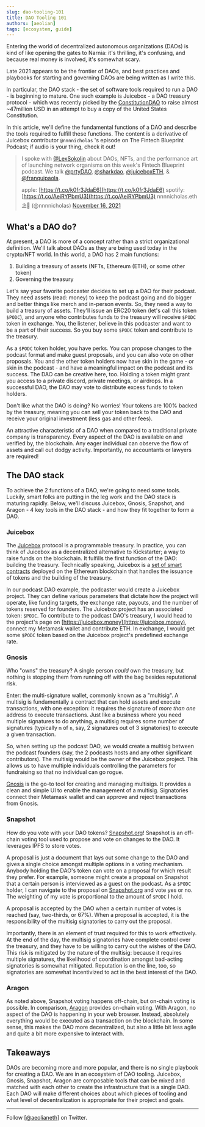 ```yaml
---
slug: dao-tooling-101
title: DAO Tooling 101
authors: [aeolian]
tags: [ecosystem, guide]
---
```


Entering the world of decentralized autonomous organizations (DAOs) is kind of like opening the gates to Narnia: it's thrilling, it's confusing, and because real money is involved, it's somewhat scary.

Late 2021 appears to be the frontier of DAOs, and best practices and playbooks for starting and governing DAOs are being written as I write this.

In particular, the DAO stack - the set of software tools required to run a DAO - is beginning to mature. One such example is Juicebox - a DAO treasury protocol - which was recently picked by the [ConstitutionDAO](https://juicebox.money/#/p/constitutiondao) to raise almost ~47million USD in an attempt to buy a copy of the United States Constitution.

In this article, we'll define the fundamental functions of a DAO and describe the tools required to fulfill these functions. The content is a derivative of Juicebox contributor `@nnnnicholas` 's episode on The Fintech Blueprint Podcast; if audio is your thing, check it out!

> I spoke with [@LexSokolin](https://twitter.com/LexSokolin?ref_src=twsrc%5Etfw) about DAOs, NFTs, and the performance art of launching network organisms on this week&#39;s Fintech Blueprint podcast. We talk [@prtyDAO](https://twitter.com/prtyDAO?ref_src=twsrc%5Etfw), [@sharkdao](https://twitter.com/sharkdao?ref_src=twsrc%5Etfw), [@juiceboxETH](https://twitter.com/juiceboxETH?ref_src=twsrc%5Etfw), & [@franquipaola](https://twitter.com/franquipaola?ref_src=twsrc%5Etfw).
>
> apple: [https://t.co/k0fr3JdaE6](https://t.co/k0fr3JdaE6)
> spotify: [https://t.co/AeiRYPbmU3](https://t.co/AeiRYPbmU3)
> nnnnicholas.eth⛱👘 (@nnnnicholas) [November 16, 2021](https://twitter.com/nnnnicholas/status/1460661895879348232?ref_src=twsrc%5Etfw)

## **What's a DAO do?**

At present, a DAO is more of a concept rather than a strict organizational definition. We'll talk about DAOs as they are being used today in the crypto/NFT world. In this world, a DAO has 2 main functions:

1. Building a treasury of assets (NFTs, Ethereum (ETH), or some other token)
2. Governing the treasury

Let's say your favorite podcaster decides to set up a DAO for their podcast. They need assets (read: money) to keep the podcast going and do bigger and better things like merch and in-person events. So, they need a way to build a treasury of assets. They'll issue an ERC20 token (let's call this token `$PODC`), and anyone who contributes funds to the treasury will receive `$PODC` token in exchange. You, the listener, believe in this podcaster and want to be a part of their success. So you buy some `$PODC` token and contribute to the treasury.

As a `$PODC` token holder, you have perks. You can propose changes to the podcast format and make guest proposals, and you can also vote on other proposals. You and the other token holders now have skin in the game - or skin in the podcast - and have a meaningful impact on the podcast and its success. The DAO can be creative here, too. Holding a token might grant you access to a private discord, private meetings, or airdrops. In a successful DAO, the DAO may vote to distribute excess funds to token holders.

Don't like what the DAO is doing? No worries! Your tokens are 100% backed by the treasury, meaning you can sell your token back to the DAO and receive your original investment (less gas and other fees).

An attractive characteristic of a DAO when compared to a traditional private company is transparency. Every aspect of the DAO is available on and verified by, the blockchain. Any eager individual can observe the flow of assets and call out dodgy activity. Importantly, no accountants or lawyers are required!

## **The DAO stack**

To achieve the 2 functions of a DAO, we're going to need some tools. Luckily, smart folks are putting in the leg work and the DAO stack is maturing rapidly. Below, we'll discuss Juicebox, Gnosis, Snapshot, and Aragon - 4 key tools in the DAO stack - and how they fit together to form a DAO.

### **Juicebox**

The [Juicebox](https://juicebox.money/) protocol is a programmable treasury. In practice, you can think of Juicebox as a decentralized alternative to Kickstarter; a way to raise funds on the blockchain. It fulfills the first function of the DAO: building the treasury. Technically speaking, Juicebox is a [set of smart contracts](https://github.com/jbx-protocol) deployed on the Ethereum blockchain that handles the issuance of tokens and the building of the treasury.

In our podcast DAO example, the podcaster would create a Juicebox project. They can define various parameters that dictate how the project will operate, like funding targets, the exchange rate, payouts, and the number of tokens reserved for founders. The Juicebox project has an associated token: `$PODC`. To contribute to the podcast DAO's treasury, I would head to the project's page on [https://juicebox.money](https://juicebox.money), connect my Metamask wallet and contribute ETH. In exchange, I would get some `$PODC` token based on the Juicebox project's predefined exchange rate.

### **Gnosis**

Who "owns" the treasury? A single person _could_ own the treasury, but nothing is stopping them from running off with the bag besides reputational risk.

Enter: the multi-signature wallet, commonly known as a "multisig". A multisig is fundamentally a contract that can hold assets and execute transactions, with one exception: it requires the signature of _more than one_ address to execute transactions. Just like a business where you need multiple signatures to do anything, a multisig requires some number of signatures (typically `m` of `n`, say, 2 signatures out of 3 signatories) to execute a given transaction.

So, when setting up the podcast DAO, we would create a multisig between the podcast founders (say, the 2 podcasts hosts and any other significant contributors). The multisig would be the owner of the Juicebox project. This allows us to have multiple individuals controlling the parameters for fundraising so that no individual can go rogue.

[Gnosis](https://gnosis-safe.io/) is the go-to tool for creating and managing multisigs. It provides a clean and simple UI to enable the management of a multisig. Signatories connect their Metamask wallet and can approve and reject transactions from Gnosis.

### **Snapshot**

How do you vote with your DAO tokens? [Snapshot.org](https://Snapshot.org)! Snapshot is an off-chain voting tool used to propose and vote on changes to the DAO. It leverages IPFS to store votes.

A proposal is just a document that lays out some change to the DAO and gives a single choice amongst multiple options in a voting mechanism. Anybody holding the DAO's token can vote on a proposal for which result they prefer. For example, someone might create a proposal on Snapshot that a certain person is interviewed as a guest on the podcast. As a `$PODC` holder, I can navigate to the proposal on [Snapshot.org](http://Snapshot.org) and vote yes or no. The weighting of my vote is proportional to the amount of `$PODC` I hold.

A proposal is accepted by the DAO when a certain number of votes is reached (say, two-thirds, or 67%). When a proposal is accepted, it is the responsibility of the multisig signatories to carry out the proposal.

Importantly, there is an element of trust required for this to work effectively. At the end of the day, the multisig signatories have complete control over the treasury, and they have to be willing to carry out the wishes of the DAO. This risk is mitigated by the nature of the multisig: because it requires multiple signatures, the likelihood of coordination amongst bad-acting signatories is somewhat mitigated. Reputation is on the line, too, so signatories are somewhat incentivized to act in the best interest of the DAO.

### **Aragon**

As noted above, Snapshot voting happens off-chain, but on-chain voting is possible. In comparison, [Aragon](https://aragon.org/) provides on-chain voting. With Aragon, no aspect of the DAO is happening in your web browser. Instead, absolutely everything would be executed as a transaction on the blockchain. In some sense, this makes the DAO more decentralized, but also a little bit less agile and quite a bit more expensive to interact with.

## **Takeaways**

DAOs are becoming more and more popular, and there is no single playbook for creating a DAO. We are in an ecosystem of DAO tooling. Juicebox, Gnosis, Snapshot, Aragon are composable tools that can be mixed and matched with each other to create the infrastructure that is a single DAO. Each DAO will make different choices about which pieces of tooling and what level of decentralization is appropriate for their project and goals.

---

Follow [[@aeolianeth](https://twitter.com/aeolianeth)] on Twitter.
